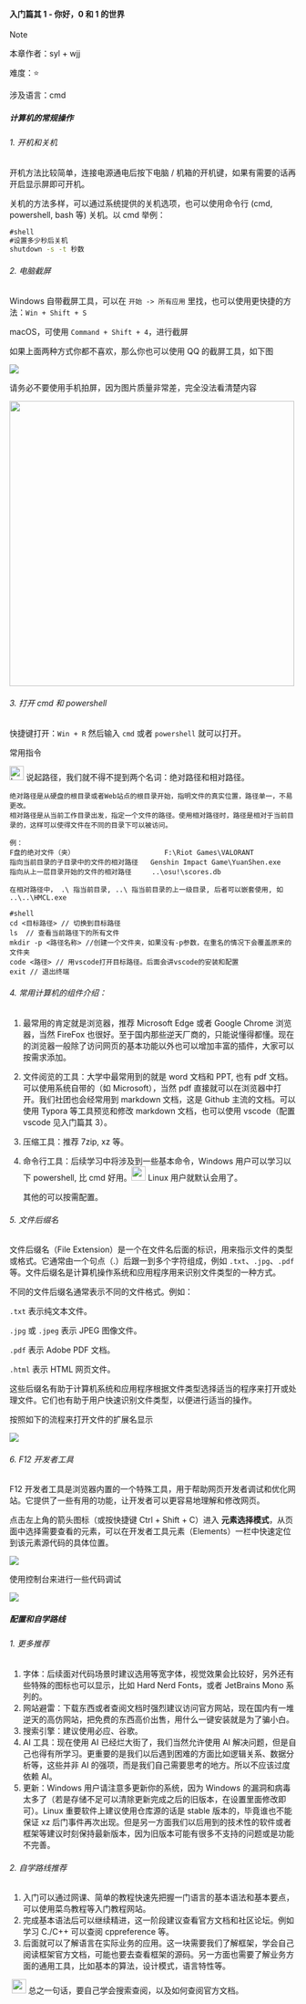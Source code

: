 #### <span id="hello">入门篇其 1 - 你好，0 和 1 的世界</span>

> [!NOTE]
>
> 本章作者：syl + wjj
>
> 难度：⭐
>
> 涉及语言：cmd



##### 计算机的常规操作

###### 1. 开机和关机

开机方法比较简单，连接电源通电后按下电脑 / 机箱的开机键，如果有需要的话再开启显示屏即可开机。

关机的方法多样，可以通过系统提供的关机选项，也可以使用命令行 (cmd, powershell, bash 等) 关机。以 cmd 举例：

```cmd
#shell
#设置多少秒后关机
shutdown -s -t 秒数
```

###### 2. 电脑截屏

Windows 自带截屏工具，可以在 `开始 -> 所有应用` 里找，也可以使用更快捷的方法：`Win + Shift + S`

macOS，可使用 `Command + Shift + 4`，进行截屏

如果上面两种方式你都不喜欢，那么你也可以使用 QQ 的截屏工具，如下图

<img src="assets/qqshot.png">

请务必不要使用手机拍屏，因为图片质量非常差，完全没法看清楚内容

<img src="assets/shotjoke.jpg" width=500>

###### 3. 打开 cmd 和 powershell

快捷键打开：`Win + R` 然后输入 `cmd` 或者 `powershell` 就可以打开。

常用指令

<img src="assets/bulb.png" alt="b" width="25px"> 说起路径，我们就不得不提到两个名词：绝对路径和相对路径。

```
绝对路径是从硬盘的根目录或者Web站点的根目录开始，指明文件的真实位置，路径单一，不易更改。
相对路径是从当前工作目录出发，指定一个文件的路径。使用相对路径时，路径是相对于当前目录的，这样可以使得文件在不同的目录下可以被访问。

例：
F盘的绝对文件（夹）                      F:\Riot Games\VALORANT 
指向当前目录的子目录中的文件的相对路径   Genshin Impact Game\YuanShen.exe
指向从上一层目录开始的文件的相对路径     ..\osu!\scores.db

在相对路径中， .\ 指当前目录, ..\ 指当前目录的上一级目录, 后者可以嵌套使用, 如 ..\..\HMCL.exe

```

```shell
#shell
cd <目标路径> // 切换到目标路径
ls  // 查看当前路径下的所有文件
mkdir -p <路径名称> //创建一个文件夹，如果没有-p参数，在重名的情况下会覆盖原来的文件夹
code <路径> // 用vscode打开目标路径。后面会讲vscode的安装和配置
exit // 退出终端
```

###### 4. 常用计算机的组件介绍：

1. 最常用的肯定就是浏览器，推荐 Microsoft Edge 或者 Google Chrome 浏览器，当然 FireFox 也很好。至于国内那些逆天厂商的，只能说懂得都懂。现在的浏览器一般除了访问网页的基本功能以外也可以增加丰富的插件，大家可以按需求添加。

2. 文件阅览的工具：大学中最常用到的就是 word 文档和 PPT, 也有 pdf 文档。可以使用系统自带的（如 Microsoft），当然 pdf 直接就可以在浏览器中打开。我们社团也会经常用到 markdown 文档，这是 Github 主流的文档。可以使用 Typora 等工具预览和修改 markdown 文档，也可以使用 vscode（配置 vscode 见入门篇其 3）。

3. 压缩工具：推荐 7zip, xz 等。

4. 命令行工具：后续学习中将涉及到一些基本命令，Windows 用户可以学习以下 powershell, 比 cmd 好用。<img src="assets/awesomeface.png" width=25px> Linux 用户就默认会用了。

   其他的可以按需配置。

###### 5. 文件后缀名

文件后缀名（File Extension）是一个在文件名后面的标识，用来指示文件的类型或格式。它通常由一个句点（.）后跟一到多个字符组成，例如 `.txt`、`.jpg`、`.pdf` 等。文件后缀名是计算机操作系统和应用程序用来识别文件类型的一种方式。

不同的文件后缀名通常表示不同的文件格式。例如：

`.txt` 表示纯文本文件。

`.jpg` 或 `.jpeg` 表示 JPEG 图像文件。

`.pdf` 表示 Adobe PDF 文档。

`.html` 表示 HTML 网页文件。

这些后缀名有助于计算机系统和应用程序根据文件类型选择适当的程序来打开或处理文件。它们也有助于用户快速识别文件类型，以便进行适当的操作。

按照如下的流程来打开文件的扩展名显示

<img src="assets/extension.png">

###### 6. F12 开发者工具

F12 开发者工具是浏览器内置的一个特殊工具，用于帮助网页开发者调试和优化网站。它提供了一些有用的功能，让开发者可以更容易地理解和修改网页。

点击左上角的箭头图标（或按快捷键 Ctrl + Shift + C）进入 **元素选择模式**，从页面中选择需要查看的元素，可以在开发者工具元素（Elements）一栏中快速定位到该元素源代码的具体位置。

<img src="assets/f12ele.png">

使用控制台来进行一些代码调试

<img src="assets/f12console.png">

##### 配置和自学路线

###### 1. 更多推荐

1. 字体：后续面对代码场景时建议选用等宽字体，视觉效果会比较好，另外还有些特殊的图标也可以显示，比如 Hard Nerd Fonts，或者 JetBrains Mono 系列的。
2. 网站避雷：下载东西或者查阅文档时强烈建议访问官方网站，现在国内有一堆逆天的高仿网站，把免费的东西高价出售，用什么一键安装就是为了骗小白。
3. 搜索引擎：建议使用必应、谷歌。
4. AI 工具：现在使用 AI 已经烂大街了，我们当然允许使用 AI 解决问题，但是自己也得有所学习。更重要的是我们以后遇到困难的方面比如逻辑关系、数据分析等，这些并非 AI 的强项，而是我们自己需要思考的地方。所以不应该过度依赖 AI。
5. 更新：Windows 用户请注意多更新你的系统，因为 Windows 的漏洞和病毒太多了（若是存储不足可以清除更新完成之后的旧版本，在设置里面修改即可）。Linux 重要软件上建议使用仓库源的话是 stable 版本的，毕竟谁也不能保证 xz 后门事件再次出现。但是另一方面我们以后用到的技术性的软件或者框架等建议时刻保持最新版本，因为旧版本可能有很多不支持的问题或是功能不完善。

###### 2. 自学路线推荐

1. 入门可以通过网课、简单的教程快速先把握一门语言的基本语法和基本要点，可以使用菜鸟教程等入门教程网站。
2. 完成基本语法后可以继续精进，这一阶段建议查看官方文档和社区论坛。例如学习 C./C++ 可以查阅 cppreference 等。
3. 后面就可以了解语言在实际业务的应用。这一块需要我们了解框架，学会自己阅读框架官方文档，可能也要去查看框架的源码。另一方面也需要了解业务方面的通用工具，比如基本的算法，设计模式，语言特性等。

​	<img src="assets/bulb.png" width=25px> 总之一句话，要自己学会搜索查阅，以及如何查阅官方文档。
